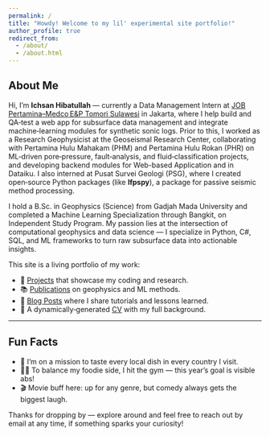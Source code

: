 ```yaml
---
permalink: /
title: "Howdy! Welcome to my lil' experimental site portfolio!"
author_profile: true
redirect_from:
  - /about/
  - /about.html
---
```


## About Me

Hi, I’m **Ichsan Hibatullah** — currently a Data Management Intern at [JOB Pertamina–Medco E&P Tomori Sulawesi](https://id.linkedin.com/company/job-pertamina-medco-e-&-p-tomori-sulawesi) in Jakarta, where I help build and QA‑test a web app for subsurface data management and integrate machine‑learning modules for synthetic sonic logs. Prior to this, I worked as a Research Geophysicist at the Geoseismal Research Center, collaborating with Pertamina Hulu Mahakam (PHM) and Pertamina Hulu Rokan (PHR) on ML‑driven pore‑pressure, fault‑analysis, and fluid‑classification projects, and developing backend modules for Web-based Application and in Dataiku. I also interned at Pusat Survei Geologi (PSG), where I created open‑source Python packages (like **lfpspy**), a package for passive seismic method processing.

I hold a B.Sc. in Geophysics (Science) from Gadjah Mada University and completed a Machine Learning Specialization through Bangkit, on Independent Study Program. My passion lies at the intersection of computational geophysics and data science — I specialize in Python, C#, SQL, and ML frameworks to turn raw subsurface data into actionable insights.

This site is a living portfolio of my work:  
- 🔭 [Projects](/portfolio/) that showcase my coding and research.  
- 📚 [Publications](/publications/) on geophysics and ML methods.  
- 📝 [Blog Posts](/year-archive/) where I share tutorials and lessons learned.  
- 📄 A dynamically‑generated [CV](/cv/) with my full background.

---

## Fun Facts

- 🍱 I’m on a mission to taste every local dish in every country I visit.  
- 🏋️‍♂️ To balance my foodie side, I hit the gym — this year’s goal is visible abs!  
- 🎬 Movie buff here: up for any genre, but comedy always gets the biggest laugh.

Thanks for dropping by — explore around and feel free to reach out by email at any time, if something sparks your curiosity!
